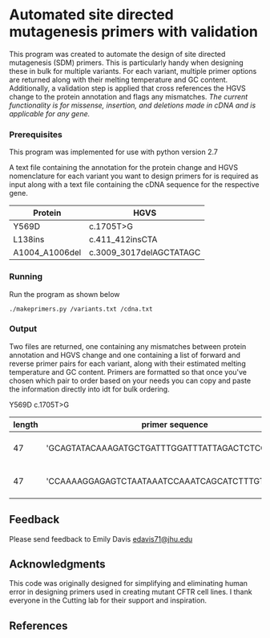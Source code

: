 # Automated site directed mutagenesis primers with validation

This program was created to automate the design of site directed mutagenesis (SDM) primers. This is particularly handy when designing these in bulk for multiple variants. For each variant, multiple primer options are returned along with their melting temperature and GC content. Additionally, a validation step is applied that cross references the HGVS change to the protein annotation and flags any mismatches. *The current functionality is for missense, insertion, and deletions made in cDNA and is applicable for any gene.*


### Prerequisites

This program was implemented for use with python version 2.7

A text file containing the annotation for the protein change and HGVS nomenclature for each variant you want to design primers for is required as input along with a text file containing the cDNA sequence for the respective gene. 


| Protein | HGVS |
| --- | --- |
| Y569D | c.1705T>G |
| L138ins | c.411_412insCTA |
| A1004_A1006del | c.3009_3017delAGCTATAGC |

### Running 

Run the program as shown below

```
./makeprimers.py /variants.txt /cdna.txt
```

### Output

Two files are returned, one containing any mismatches between protein annotation and HGVS change and one containing a list of forward and reverse primer pairs for each variant, along with their estimated melting temperature and GC content. Primers are formatted so that once you've chosen which pair to order based on your needs you can copy and paste the information directly into idt for bulk ordering.

Y569D c.1705T>G

| length | primer sequence | Tm | GC | format for IDT |
| --- | --- | --- | --- | --- |
| 47 | 'GCAGTATACAAAGATGCTGATTTGGATTTATTAGACTCTCCTTTTGG' | 65.42 | 36.17 | Y569D SDM  F GCAGTATACAAAGATGCTGATTTGGATTTATTAGACTCTCCTTTTGG 25nm STD |
| 47 | 'CCAAAAGGAGAGTCTAATAAATCCAAATCAGCATCTTTGTATACTGC' | 65.42 | 36.17 | Y569D SDM  R CCAAAAGGAGAGTCTAATAAATCCAAATCAGCATCTTTGTATACTGC 25nm STD |

## Feedback

Please send feedback to Emily Davis
<edavis71@jhu.edu>


## Acknowledgments

This code was originally designed for simplifying and eliminating human error in designing primers used in creating mutant CFTR cell lines. I thank everyone in the Cutting lab for their support and inspiration. 

## References

